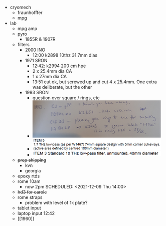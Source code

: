 - cryomech
	- fraunhofffer
	- mpg
- lab
	- mpg amp
	- pyro
		- 1855R & 1907R
	- filters
		- 2000 INO
			- 12:00 k2898 10thz 31.7mm dias
		- 1971 SRON
			- 12:42: k2994 200 cm hpe
			- 2 x 25.4mm dia CA
			- 1 x 27mm dia CA
			- 13:51 cut ok, but screwed up and cut 4 x 25.4mm. One extra was deliberate, but the other
		- 1993 SRON
			- question over square / rings, etc
			- ![image.png](../assets/image_1639047963847_0.png)
			- ![image.png](../assets/image_1639048007163_0.png)
			- ![image.png](../assets/image_1639048065568_0.png)
	- ~~prep shipping~~
		- kvn
		- georgia
	- epoxy rtds
	- rome 10am
		- now 2pm
		  SCHEDULED: <2021-12-09 Thu 14:00>
	- ~~hd3 for carole~~
	- rome straps
		- problem with level of 1k plate?
	- tablet input
	- laptop input 12:42
	- [[1960]]